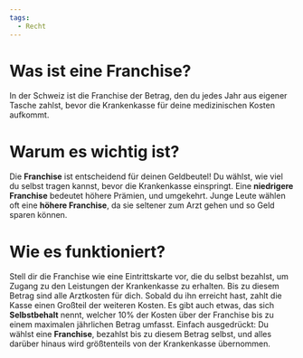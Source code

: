 ```yaml
---
tags:
  - Recht
---
```

# **Was ist eine Franchise?** 
In der Schweiz ist die Franchise der Betrag, den du jedes Jahr aus eigener Tasche zahlst, bevor die Krankenkasse für deine medizinischen Kosten aufkommt.

# **Warum es wichtig ist?** 
Die **Franchise** ist entscheidend für deinen Geldbeutel! Du wählst, wie viel du selbst tragen kannst, bevor die Krankenkasse einspringt. Eine **niedrigere Franchise** bedeutet höhere Prämien, und umgekehrt. Junge Leute wählen oft eine **höhere Franchise**, da sie seltener zum Arzt gehen und so Geld sparen können.

# **Wie es funktioniert?** 
Stell dir die Franchise wie eine Eintrittskarte vor, die du selbst bezahlst, um Zugang zu den Leistungen der Krankenkasse zu erhalten. Bis zu diesem Betrag sind alle Arztkosten für dich. Sobald du ihn erreicht hast, zahlt die Kasse einen Großteil der weiteren Kosten. Es gibt auch etwas, das sich **Selbstbehalt** nennt, welcher 10% der Kosten über der Franchise bis zu einem maximalen jährlichen Betrag umfasst. Einfach ausgedrückt: Du wählst eine **Franchise**, bezahlst bis zu diesem Betrag selbst, und alles darüber hinaus wird größtenteils von der Krankenkasse übernommen.